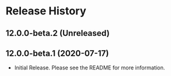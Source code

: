 # Release History

## 12.0.0-beta.2 (Unreleased)


## 12.0.0-beta.1 (2020-07-17)
- Initial Release. Please see the README for more information.
